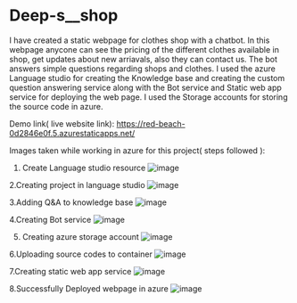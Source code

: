 # Deep-s__shop

I have created a static webpage for clothes shop with a chatbot. In this webpage anycone can see the pricing of the different clothes available in shop, get updates about new arriavals, also they can contact us. The bot answers simple questions regarding shops and clothes. I used the azure Language studio for creating the Knowledge base and creating the custom question answering service  along with the Bot service and Static web app service for deploying the web page. I used the Storage accounts for storing the source code in azure.

Demo link( live website link): https://red-beach-0d2846e0f.5.azurestaticapps.net/

Images taken while working in azure for this project( steps followed ): 

1. Create Language studio resource 
![image](https://github.com/dipanshu1431/Deep-s__shop/assets/88936704/7e1fc292-9bb8-4ee6-9d23-458449dbe86c)

2.Creating project in language studio
![image](https://github.com/dipanshu1431/Deep-s__shop/assets/88936704/7ca2a722-e416-4363-a400-92de65210b55)

3.Adding Q&A to knowledge base
![image](https://github.com/dipanshu1431/Deep-s__shop/assets/88936704/ad95cfb6-c2ba-4c07-85c5-3a5484443a85)

4.Creating Bot service
![image](https://github.com/dipanshu1431/Deep-s__shop/assets/88936704/02ea1956-efda-4a19-a9cc-585256d6bc97)

5. Creating azure storage account
![image](https://github.com/dipanshu1431/Deep-s__shop/assets/88936704/6d6bb309-009b-4a2d-abc2-2866ed4bbf9b)

6.Uploading source codes to container
![image](https://github.com/dipanshu1431/Deep-s__shop/assets/88936704/a2b8aefd-f335-4dba-ab9a-356a724ad09f)

7.Creating static web app service 
![image](https://github.com/dipanshu1431/Deep-s__shop/assets/88936704/f92eafe8-da26-4e36-ae89-bfc34dc8dd6c)

8.Successfully Deployed webpage in azure
![image](https://github.com/dipanshu1431/Deep-s__shop/assets/88936704/58e432d4-795a-4d68-895b-1305e4632f7d)





